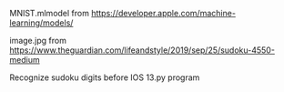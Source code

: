 MNIST.mlmodel 
from https://developer.apple.com/machine-learning/models/

image.jpg
from https://www.theguardian.com/lifeandstyle/2019/sep/25/sudoku-4550-medium

Recognize sudoku digits before IOS 13.py
program
